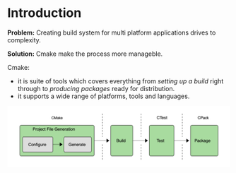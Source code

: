
# Introduction

**Problem:**
Creating build system for multi platform applications drives to complexity.

**Solution:**
Cmake make the process more manageble.

Cmake:
- it is suite of tools which covers everything from *setting up a build* right through to *producing packages* ready for distribution.
- it supports a wide range of platforms, tools and languages.

![Image of the process](../images/cmake-tools.png)

